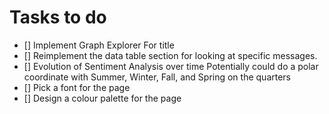 # Tasks to do

 - [] Implement Graph Explorer For title
 - [] Reimplement the data table section for looking at specific messages.
 - [] Evolution of Sentiment Analysis over time
    Potentially could do a polar coordinate with Summer, Winter, Fall, and Spring on the quarters
 - [] Pick a font for the page
 - [] Design a colour palette for the page
